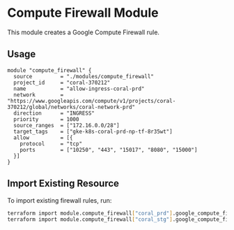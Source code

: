 # Compute Firewall Module

This module creates a Google Compute Firewall rule.

## Usage

```hcl
module "compute_firewall" {
  source         = "./modules/compute_firewall"
  project_id     = "coral-370212"
  name           = "allow-ingress-coral-prd"
  network        = "https://www.googleapis.com/compute/v1/projects/coral-370212/global/networks/coral-network-prd"
  direction      = "INGRESS"
  priority       = 1000
  source_ranges  = ["172.16.0.0/28"]
  target_tags    = ["gke-k8s-coral-prd-np-tf-8r35wt"]
  allow          = [{
    protocol     = "tcp"
    ports        = ["10250", "443", "15017", "8080", "15000"]
  }]
}
```

## Import Existing Resource

To import existing firewall rules, run:

```bash
terraform import module.compute_firewall["coral_prd"].google_compute_firewall.firewall projects/coral-370212/global/firewalls/allow-ingress-coral-prd
terraform import module.compute_firewall["coral_stg"].google_compute_firewall.firewall projects/coral-370212/global/firewalls/allow-ingress-coral-stg